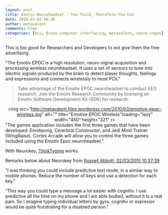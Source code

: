 ```yaml
---
layout: post
title: Emotiv Neuroheadset - You Think, Therefore You Can
date: 2010-03-02 06:38
author: metavalent
comments: true
categories: [bci, Brain-computer interfacing, metavalent, neuro-cogno]
---
```

This is too good for Researchers and Developers to not give them the free advertising.

"The Emotiv EPOC is a high resolution, neuro-signal acquisition and processing wireless neuroheadset.  It uses a set of sensors to tune into electric signals produced by the brain to detect player thoughts, feelings and expressions and connects wirelessly to most PCs."<blockquote>Take advantage of the Emotiv EPOC neuroheadset to conduct EEG research.  Join the Emotiv Research Community by licensing an Emotiv Software Development Kit (SDK) for research.</blockquote><div align="center"><img src="http://metavalent.files.wordpress.com/2010/03/emotive-epoc-wireless.jpg" alt="" title="Emotive EPOC Wireless"loading="lazy" width="450" height="321" /></div>
"The games application includes the first three games that have been developed: Emotipong, Cererbral Constructor, and Jedi Mind Trainer (WingRaise).  Cortex Arcade will allow you to control the three games included using the Emotiv Epoc neuroheadset."

With Neurokey, <a href="http://www.emotiv.com/forum/messages/forum16/topic215/message1984/#message1984">ThinkTyping</a> works.

Remarks below about Neurokey from <a href="http://www.emotiv.com/apps/applications/130/727">Russell Abbott, 02/03/2010 10:37:39</a>

"I was thinking you could include predictive text mode, in a similar way to mobile phones. Reduce the number of keys and use a detection for each key."

"This way you could type a message a lot easier with cognitiv. I use predictive all the time on my phone and I am able bodied, without it is a real pain. So I imagine typing individual letters by gyro, cognitiv or expressiv would be quite frutstrating for a disabled person."
